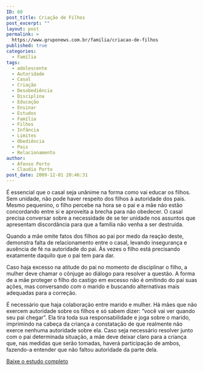 ```yaml
---
ID: 60
post_title: Criação de Filhos
post_excerpt: ""
layout: post
permalink: >
  https://www.gruponews.com.br/familia/criacao-de-filhos
published: true
categories:
  - Família
tags:
  - adolescente
  - Autoridade
  - Casal
  - Criação
  - Desobediência
  - Disciplina
  - Educação
  - Ensinar
  - Estudos
  - Família
  - Filhos
  - Infância
  - Limites
  - Obediência
  - Pais
  - Relacionamento
author:
  - Afonso Porto
  - Claudia Porto
post_date: 2009-12-01 20:46:31
---
```

É essencial que o casal seja unânime na forma como vai educar os filhos. Sem unidade, não pode haver respeito dos filhos à autoridade dos pais. Mesmo pequenino, o filho percebe na hora se o pai e a mãe não estão concordando entre si e aproveita a brecha para não obedecer. O casal precisa conversar sobre a necessidade de se ter unidade nos assuntos que apresentam discordância para que a família não venha a ser destruída.

Quando a mãe omite fatos dos filhos ao pai por medo da reação deste, demonstra falta de relacionamento entre o casal, levando insegurança e ausência de fé na autoridade do pai. Às vezes o filho está precisando exatamente daquilo que o pai tem para dar.

Caso haja excesso na atitude do pai no momento de disciplinar o filho, a mulher deve chamar o cônjuge ao diálogo para resolver a questão. A forma de a mãe proteger o filho do castigo em excesso não é omitindo do pai suas ações, mas conversando com o marido e buscando alternativas mais adequadas para a correção.

É necessário que haja colaboração entre marido e mulher. Há mães que não exercem autoridade sobre os filhos e só sabem dizer: “você vai ver quando seu pai chegar”. Ela tira toda sua responsabilidade e joga sobre o marido, imprimindo na cabeça da criança a constatação de que realmente não exerce nenhuma autoridade sobre ela. Caso seja necessário resolver junto com o pai determinada situação, a mãe deve deixar claro para a criança que, nas medidas que serão tomadas, haverá participação de ambos, fazendo-a entender que não faltou autoridade da parte dela.

<a href="http://www.gruponews.com.br/wp-content/uploads/2009/12/apostilaCriacao_2009.pdf">Baixe o estudo completo</a>